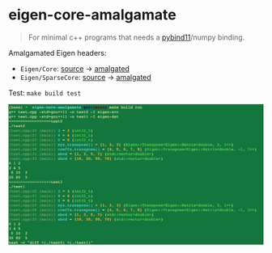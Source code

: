 # eigen-core-amalgamate

>   For minimal c++ programs that needs a
>   [pybind11](https://github.com/pybind/pybind11/blob/master/include/pybind11/eigen/matrix.h)/numpy
>   binding.

Amalgamated Eigen headers:

-   `Eigen/Core`: [source](eigen-src/Eigen/Core) -> [amalgated](eigen-dst/Eigen/Core)
-   `Eigen/SparseCore`: [source](eigen-src/Eigen/Sparse) -> [amalgated](eigen-dst/Eigen/SparseCore)

Test: `make build test`

![](test.png)
